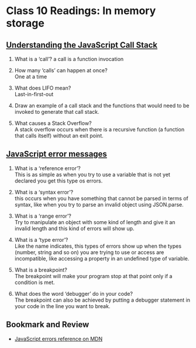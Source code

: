 # Class 10 Readings: In memory storage

## [Understanding the JavaScript Call Stack](https://www.freecodecamp.org/news/understanding-the-javascript-call-stack-861e41ae61d4)

1. What is a ‘call’?
<brb> a call is a function invocation

2. How many ‘calls’ can happen at once?
<br> One at a time

3. What does LIFO mean?
<br> Last-in-first-out

4. Draw an example of a call stack and the functions that would need to be invoked to generate that call stack.

5. What causes a Stack Overflow?
<br> A stack overflow occurs when there is a recursive function (a function that calls itself) without an exit point.

## [JavaScript error messages](https://codeburst.io/javascript-error-messages-debugging-d23f84f0ae7c)

1. What is a ‘reference error’?
<br> This is as simple as when you try to use a variable that is not yet declared you get this type os errors.

2. What is a ‘syntax error’?
<br> this occurs when you have something that cannot be parsed in terms of syntax, like when you try to parse an invalid object using JSON.parse.

3. What is a ‘range error’?
<br> Try to manipulate an object with some kind of length and give it an invalid length and this kind of errors will show up.

4. What is a ‘type error’?
<br> Like the name indicates, this types of errors show up when the types (number, string and so on) you are trying to use or access are incompatible, like accessing a property in an undefined type of variable.

5. What is a breakpoint?
<br> The breakpoint will make your program stop at that point only if a condition is met.

6. What does the word ‘debugger’ do in your code?
<br> The breakpoint can also be achieved by putting a debugger statement in your code in the line you want to break.

## Bookmark and Review

- [JavaScript errors reference on MDN](https://developer.mozilla.org/en-US/docs/Web/JavaScript/Reference/Errors)
